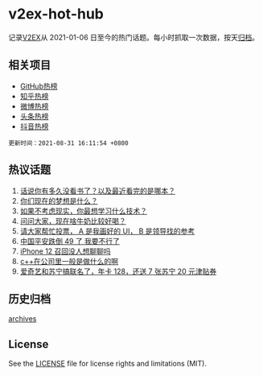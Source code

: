 # v2ex-hot-hub

 记录[V2EX](https://www.v2ex.com/)从 2021-01-06 日至今的热门话题。每小时抓取一次数据，按天[归档](archives)。
 
 ## 相关项目

- [GitHub热榜](https://github.com/lonnyzhang423/github-hot-hub)
- [知乎热榜](https://github.com/lonnyzhang423/zhihu-hot-hub)
- [微博热榜](https://github.com/lonnyzhang423/weibo-hot-hub)
- [头条热榜](https://github.com/lonnyzhang423/toutiao-hot-hub)
- [抖音热榜](https://github.com/lonnyzhang423/douyin-hot-hub)


 `更新时间：2021-08-31 16:11:54 +0800`

## 热议话题

1. [话说你有多久没看书了？以及最近看完的是哪本？](https://www.v2ex.com/t/798973)
1. [你们现在的梦想是什么？](https://www.v2ex.com/t/798978)
1. [如果不考虑现实，你最想学习什么技术？](https://www.v2ex.com/t/799024)
1. [问问大家，现在啥牛奶比较好喝？](https://www.v2ex.com/t/798939)
1. [请大家帮忙投票， A 是我画好的 UI， B 是领导找的参考](https://www.v2ex.com/t/799039)
1. [中国平安跌倒 49 了 我要不行了](https://www.v2ex.com/t/798999)
1. [iPhone 12 召回没人想聊聊吗](https://www.v2ex.com/t/798974)
1. [c++在公司里一般是做什么的啊](https://www.v2ex.com/t/798919)
1. [爱奇艺和苏宁搞联名了，年卡 128，还送 7 张苏宁 20 元津贴券](https://www.v2ex.com/t/798965)

## 历史归档

[archives](archives)

## License

See the [LICENSE](LICENSE) file for license rights and limitations (MIT).

